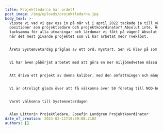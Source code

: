 ```yaml
---
title: Projektledarna har ordet!
post_image: /img/uploads/projektledarna.jpg
body_text: >-
  Visste vi vad vi gav oss in på när vi i april 2022 tackade ja till våra
  positioner som projektledare och projektkoordinator? Absolut inte. Är vi
  tacksamma för alla utmaningar och lärdomar vi fått på vägen? Absolut. Är det
  här det mest givande projektet som vi har arbetat med? Tveklöst.


  Årets Systemvetardag präglas av ett ord; Nystart. Sen vi klev på som projektledning har vi påbörjat ett efterlängtat arbete med att rebranda mässan, något som vi såg som en självklarhet efter två år av en mässa i ett digitalt- och hybridformat. Nu är vi äntligen på plats igen med en fysisk mässa! Den grafiska profilen är utbytt, mässgolvet ser annorlunda ut och hemsidan är uppdaterad. Vi har ifrågasatt gamla strukturer och vågat tänka nytt. Samtidigt har vi fördjupat givande samarbeten för att få en så levande mässa som möjligt. I år lägger vi en helt ny grund för kommande års Systemvetardagar!


  Vi har även påbörjat arbetet med att göra en mer miljömedveten mässa. Den tryckta katalogen är utbytt mot en digital. De stora monterväggarna är utbytta mot ljuddämpande mattor. Lunchen som serveras till alla som arbetar med mässan och alla som ställer ut under dagen är vegansk. Många bäckar små blir en å och om några år kommer stegen vi tar idag bidra till ett bättre samhälle.


  Att driva ett projekt av denna kaliber, med den omfattningen och mängden personer som det innebär är en otrolig utmaning, och vi är oerhört stolta över det arbete som alla har gjort.


  Vi är otroligt glada över att få välkomna över 50 företag till NOD-huset den 15e februari, och hoppas på många givande inspirerande möten.


  Varmt välkomna till Systemvetardagen


  Alex Littorin Projektledare, Josefin Lundgren Projektkoordinator
date_of_creation: 2023-02-11T19:59:08.210Z
authors: []
---
```

